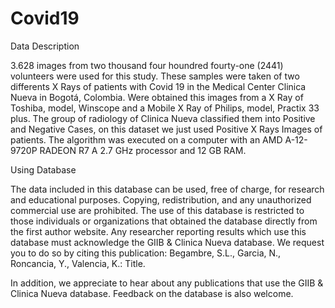 # Covid19

Data Description

3.628 images from two thousand four houndred fourty-one (2441) volunteers were used for this study. These samples were taken of two differents X Rays of patients with Covid 19 in the Medical Center Clinica Nueva in Bogotá, Colombia. Were obtained this images from a X Ray of Toshiba, model, Winscope and a Mobile X Ray of Philips, model, Practix 33 plus. The group of radiology of Clinica Nueva classified them into Positive and Negative Cases, on this dataset we just used Positive X Rays Images of patients. The algorithm was executed on a computer with an AMD A-12-9720P RADEON R7 A 2.7 GHz processor and 12 GB RAM.

Using Database

The data included in this database can be used, free of charge, for research and educational purposes. Copying, redistribution, and any unauthorized commercial use are prohibited. The use of this database is restricted to those individuals or organizations that obtained the database directly from the first author website. Any researcher reporting results which use this database must acknowledge the GIIB & Clinica Nueva database. We request you to do so by citing this publication: Begambre, S.L., Garcia, N., Roncancia, Y., Valencia, K.: Title.

In addition, we appreciate to hear about any publications that use the GIIB & Clinica Nueva database. Feedback on the database is also welcome.
